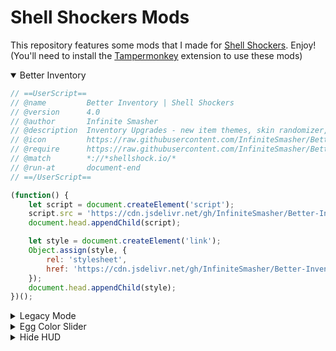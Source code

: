 # Shell Shockers Mods
This repository features some mods that I made for [Shell Shockers](https://shellshock.io). Enjoy!\
(You'll need to install the [Tampermonkey](https://chrome.google.com/webstore/detail/tampermonkey/dhdgffkkebhmkfjojejmpbldmpobfkfo) extension to use these mods)

<details open>
<summary>Better Inventory</summary>

```js
// ==UserScript==
// @name         Better Inventory | Shell Shockers
// @version      4.0
// @author       Infinite Smasher
// @description  Inventory Upgrades - new item themes, skin randomizer, UI improvements, and MOAR!
// @icon         https://raw.githubusercontent.com/InfiniteSmasher/Better-Inventory/main/ico_egg.png
// @require      https://raw.githubusercontent.com/InfiniteSmasher/Better-Inventory/main/htmlEdits.js
// @match        *://*shellshock.io/*
// @run-at       document-end
// ==/UserScript==

(function() {
    let script = document.createElement('script');
    script.src = 'https://cdn.jsdelivr.net/gh/InfiniteSmasher/Better-Inventory@latest/inventory.js';
    document.head.appendChild(script);

    let style = document.createElement('link');
    Object.assign(style, {
        rel: 'stylesheet',
        href: 'https://cdn.jsdelivr.net/gh/InfiniteSmasher/Better-Inventory@latest/inventory.css'
    });
    document.head.appendChild(style);
})();
```
</details>

<details>
<summary>Legacy Mode</summary>

### Legacy Mode (w/ SFX Settings Toggle)
> Legacy default weapon skins with a toggle for sound effects in the settings menu
```js
// ==UserScript==
// @name         Legacy Mode (w/ SFX Toggle in Settings) | Shell Shockers
// @version      4.0
// @author       Infinite Smasher
// @description  Go back in time with a settings toggle for the old in-game sound effects (2018/2019) and legacy default gun skins!
// @icon         https://raw.githubusercontent.com/InfiniteSmasher/Legacy-Mode/main/ico_egg.png
// @match        *://*shellshock.io/*
// @run-at       document-body
// ==/UserScript==

(function() {
    let script = document.createElement('script');
    script.src = 'https://cdn.jsdelivr.net/gh/InfiniteSmasher/Legacy-Mode@latest/legacy2.js';
    document.head.appendChild(script);
})();
```
    
### Legacy Mode (Basic)
> Legacy default weapon skins and sound effects - always on!
```js
// ==UserScript==
// @name         Legacy Mode | Shell Shockers
// @version      3.0
// @author       Infinite Smasher
// @description  Go back in time with the old in-game sound effects (2018/2019) and legacy default gun skins!
// @icon         https://raw.githubusercontent.com/InfiniteSmasher/Legacy-Mode/main/ico_egg.png
// @match        *://*shellshock.io/*
// @run-at       document-end
// ==/UserScript==

(function() {
    let script = document.createElement('script');
    script.src = 'https://cdn.jsdelivr.net/gh/InfiniteSmasher/Legacy-Mode@latest/legacy1.js';
    document.head.appendChild(script);
})();
```

</details>

<details>
<summary>Egg Color Slider</summary>

### Egg Color Slider (VIP-Exclusive)
> Egg color slider in inventory (locked for non-VIPs)
```js
Coming Soon!
```

### Egg Color Slider (Unlocked)
> Egg color slider in inventory (always unlocked!)
```js
Coming Soon!
```
</details>

<details>
<summary>Hide HUD</summary>

```js
// ==UserScript==
// @name         Hide HUD | Shell Shockers
// @version      1.0
// @author       Infinite Smasher
// @description  Adds a toggle in the settings menu to hide the HUD elements (in-game/spectate UI)
// @icon         https://raw.githubusercontent.com/InfiniteSmasher/Hide-HUD/main/ico_egg.png
// @match        *://*shellshock.io/*
// @run-at       document-end
// ==/UserScript==

(function() {
    let script = document.createElement('script');
    script.src = 'https://cdn.jsdelivr.net/gh/InfiniteSmasher/Hide-HUD@latest/hideHud.js';
    document.head.appendChild(script);
})();
```

</details>
